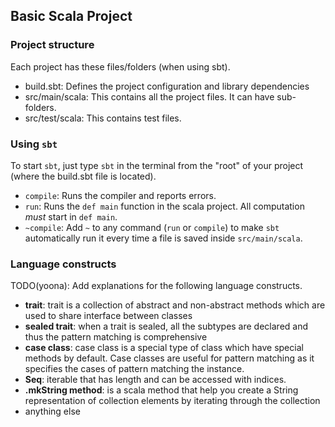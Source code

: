 ## Basic Scala Project

### Project structure

Each project has these files/folders (when using sbt).
- build.sbt: Defines the project configuration and library dependencies
- src/main/scala: This contains all the project files. It can have sub-folders.
- src/test/scala: This contains test files.

### Using `sbt`

To start `sbt`, just type `sbt` in the terminal from the "root" of your project
(where the build.sbt file is located).

- `compile`: Runs the compiler and reports errors.
- `run`: Runs the `def main` function in the scala project. All computation *must*
  start in `def main`.
- `~compile`: Add `~` to any command (`run` or `compile`) to make `sbt` automatically
  run it every time a file is saved inside `src/main/scala`.

### Language constructs

TODO(yoona): Add explanations for the following language constructs.

- **trait**: trait is a collection of abstract and non-abstract methods which are used to share interface between classes 
- **sealed trait**: when a trait is sealed, all the subtypes are declared and thus the pattern matching is comprehensive
- **case class**: case class is a special type of class which have special methods by default. Case classes are useful for pattern matching as it
specifies the cases of pattern matching the instance.
- **Seq**: iterable that has length and can be accessed with indices.  
- **.mkString method**: is a scala method that help you create a String representation of collection elements by iterating through the collection
- anything else
